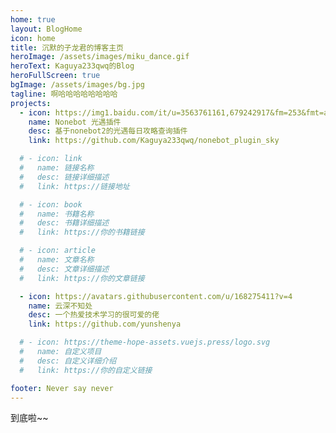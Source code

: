 ```yaml
---
home: true
layout: BlogHome
icon: home
title: 沉默的子龙君的博客主页
heroImage: /assets/images/miku_dance.gif
heroText: Kaguya233qwq的Blog
heroFullScreen: true
bgImage: /assets/images/bg.jpg
tagline: 啊哈哈哈哈哈哈哈哈
projects:
  - icon: https://img1.baidu.com/it/u=3563761161,679242917&fm=253&fmt=auto&app=138&f=PNG?w=360&h=360
    name: Nonebot 光遇插件
    desc: 基于nonebot2的光遇每日攻略查询插件
    link: https://github.com/Kaguya233qwq/nonebot_plugin_sky

  # - icon: link
  #   name: 链接名称
  #   desc: 链接详细描述
  #   link: https://链接地址

  # - icon: book
  #   name: 书籍名称
  #   desc: 书籍详细描述
  #   link: https://你的书籍链接

  # - icon: article
  #   name: 文章名称
  #   desc: 文章详细描述
  #   link: https://你的文章链接

  - icon: https://avatars.githubusercontent.com/u/168275411?v=4
    name: 云深不知处
    desc: 一个热爱技术学习的很可爱的佬
    link: https://github.com/yunshenya

  # - icon: https://theme-hope-assets.vuejs.press/logo.svg
  #   name: 自定义项目
  #   desc: 自定义详细介绍
  #   link: https://你的自定义链接

footer: Never say never
---
```


到底啦~~
